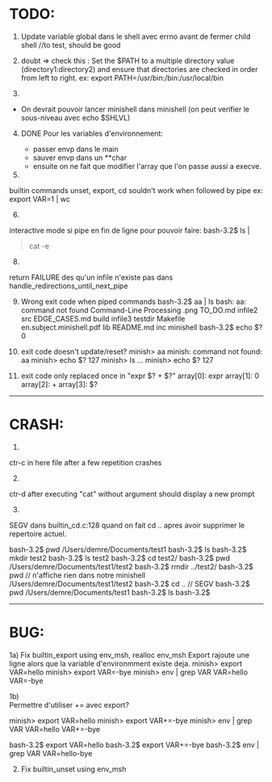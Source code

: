 # TODO:
1) Update variable global dans le shell avec errno avant de fermer child shell //to test, should be good

2) doubt => check this : Set the $PATH to a multiple directory value (directory1:directory2) and ensure that directories are checked in order from left to right.
ex: export PATH=/usr/bin:/bin:/usr/local/bin

3)  
- On devrait pouvoir lancer minishell dans minishell (on peut verifier le sous-niveau avec echo $SHLVL)

4)  DONE
Pour les variables d'environnement:
	- passer envp dans le main
	- sauver envp dans un **char
	- ensuite on ne fait que modifier l'array que l'on passe aussi a execve.

5)  
builtin commands unset, export, cd souldn't work when followed by pipe
ex: export VAR=1 | wc

6)  
interactive mode si pipe en fin de ligne pour pouvoir faire:
bash-3.2$ ls |
> cat -e

8)  
return FAILURE des qu'un infile n'existe pas dans handle_redirections_until_next_pipe

9)  Wrong exit code when piped commands
bash-3.2$ aa | ls
bash: aa: command not found
Command-Line Processing .png	TO_DO.md			infile2				src
EDGE_CASES.md			build				infile3				testdir
Makefile			en.subject.minishell.pdf	lib
README.md			inc				minishell
bash-3.2$ echo $?
0

10)  exit code doesn't update/reset?
minish> aa
minish: command not found: aa
minish> echo $?
127
minish> ls
...
minish> echo $?
127

11) exit code only replaced once in "expr $? + $?"
array[0]: expr
array[1]: 0
array[2]: +
array[3]: $?


--------

# CRASH:
1)  
ctr-c in here file after a few repetition crashes

2) 
ctr-d after executing "cat" without argument should display a new prompt

3)  
SEGV dans builtin_cd.c:128 quand on fait cd .. apres avoir supprimer le repertoire actuel. 

bash-3.2$ pwd
/Users/demre/Documents/test1
bash-3.2$ ls
bash-3.2$ mkdir test2
bash-3.2$ ls
test2
bash-3.2$ cd test2/
bash-3.2$ pwd
/Users/demre/Documents/test1/test2
bash-3.2$ rmdir ../test2/
bash-3.2$ pwd							// n'affiche rien dans notre minishell
/Users/demre/Documents/test1/test2
bash-3.2$ cd ..							// SEGV
bash-3.2$ pwd
/Users/demre/Documents/test1
bash-3.2$ ls
bash-3.2$

--------

# BUG:

1a)  Fix builtin_export using env_msh, realloc env_msh
Export rajoute une ligne alors que la variable d'environmment existe deja.
minish> export VAR=hello
minish> export VAR=-bye
minish> env | grep VAR
VAR=hello
VAR=-bye

1b)  
Permettre d'utiliser += avec export?

minish> export VAR=hello
minish> export VAR+=-bye
minish> env | grep VAR
VAR=hello
VAR+=-bye

bash-3.2$ export VAR=hello
bash-3.2$ export VAR+=-bye
bash-3.2$ env | grep VAR
VAR=hello-bye

2)  Fix builtin_unset using env_msh
